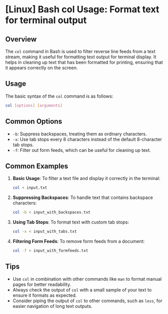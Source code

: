 # [Linux] Bash col Usage: Format text for terminal output

## Overview
The `col` command in Bash is used to filter reverse line feeds from a text stream, making it useful for formatting text output for terminal display. It helps in cleaning up text that has been formatted for printing, ensuring that it appears correctly on the screen.

## Usage
The basic syntax of the `col` command is as follows:

```bash
col [options] [arguments]
```

## Common Options
- `-b`: Suppress backspaces, treating them as ordinary characters.
- `-x`: Use tab stops every 8 characters instead of the default 8-character tab stops.
- `-f`: Filter out form feeds, which can be useful for cleaning up text.

## Common Examples

1. **Basic Usage**: To filter a text file and display it correctly in the terminal:
   ```bash
   col < input.txt
   ```

2. **Suppressing Backspaces**: To handle text that contains backspace characters:
   ```bash
   col -b < input_with_backspaces.txt
   ```

3. **Using Tab Stops**: To format text with custom tab stops:
   ```bash
   col -x < input_with_tabs.txt
   ```

4. **Filtering Form Feeds**: To remove form feeds from a document:
   ```bash
   col -f < input_with_formfeeds.txt
   ```

## Tips
- Use `col` in combination with other commands like `man` to format manual pages for better readability.
- Always check the output of `col` with a small sample of your text to ensure it formats as expected.
- Consider piping the output of `col` to other commands, such as `less`, for easier navigation of long text outputs.
